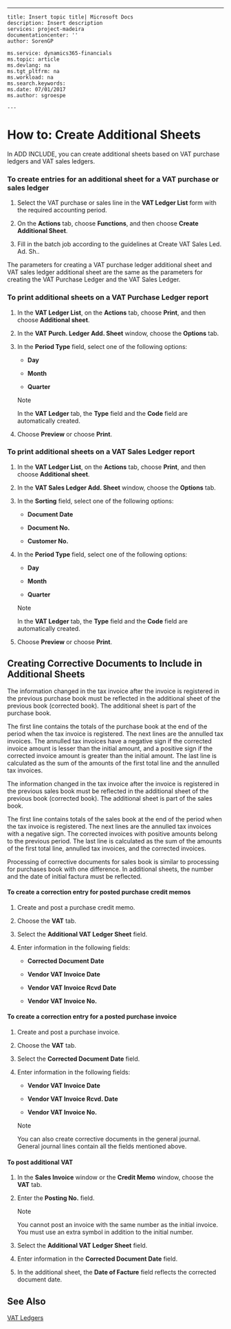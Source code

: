 ---
    title: Insert topic title| Microsoft Docs
    description: Insert description
    services: project-madeira
    documentationcenter: ''
    author: SorenGP

    ms.service: dynamics365-financials
    ms.topic: article
    ms.devlang: na
    ms.tgt_pltfrm: na
    ms.workload: na
    ms.search.keywords:
    ms.date: 07/01/2017
    ms.author: sgroespe

    ---
# How to: Create Additional Sheets
In ADD INCLUDE<!--[!INCLUDE[navnow](../../includes/navnow_md.md)]-->, you can create additional sheets based on VAT purchase ledgers and VAT sales ledgers.  
  
### To create entries for an additional sheet for a VAT purchase or sales ledger  
  
1.  Select the VAT purchase or sales line in the **VAT Ledger List** form with the required accounting period.  
  
2.  On the **Actions** tab, choose **Functions**, and then choose **Create Additional Sheet**.  
  
3.  Fill in the batch job according to the guidelines at Create VAT Sales Led. Ad. Sh..  
  
 The parameters for creating a VAT purchase ledger additional sheet and VAT sales ledger additional sheet are the same as the parameters for creating the VAT Purchase Ledger and the VAT Sales Ledger.  
  
### To print additional sheets on a VAT Purchase Ledger report  
  
1.  In the **VAT Ledger List**, on the **Actions** tab, choose **Print**, and then choose **Additional sheet**.  
  
2.  In the **VAT Purch. Ledger Add. Sheet** window, choose the **Options** tab.  
  
3.  In the **Period Type** field, select one of the following options:  
  
    -   **Day**  
  
    -   **Month**  
  
    -   **Quarter**  
  
    > [!NOTE]  
    >  In the **VAT Ledger** tab, the **Type** field and the **Code** field are automatically created.  
  
4.  Choose **Preview** or choose **Print**.  
  
### To print additional sheets on a VAT Sales Ledger report  
  
1.  In the **VAT Ledger List**, on the **Actions** tab, choose **Print**, and then choose **Additional sheet**.  
  
2.  In the **VAT Sales Ledger Add. Sheet** window, choose the **Options** tab.  
  
3.  In the **Sorting** field, select one of the following options:  
  
    -   **Document Date**  
  
    -   **Document No.**  
  
    -   **Customer No.**  
  
4.  In the **Period Type** field, select one of the following options:  
  
    -   **Day**  
  
    -   **Month**  
  
    -   **Quarter**  
  
    > [!NOTE]  
    >  In the **VAT Ledger** tab, the **Type** field and the **Code** field are automatically created.  
  
5.  Choose **Preview** or choose **Print**.  
  
## Creating Corrective Documents to Include in Additional Sheets  
 The information changed in the tax invoice after the invoice is registered in the previous purchase book must be reflected in the additional sheet of the previous book \(corrected book\). The additional sheet is part of the purchase book.  
  
 The first line contains the totals of the purchase book at the end of the period when the tax invoice is registered. The next lines are the annulled tax invoices. The annulled tax invoices have a negative sign if the corrected invoice amount is lesser than the initial amount, and a positive sign if the corrected invoice amount is greater than the initial amount. The last line is calculated as the sum of the amounts of the first total line and the annulled tax invoices.  
  
 The information changed in the tax invoice after the invoice is registered in the previous sales book must be reflected in the additional sheet of the previous book \(corrected book\). The additional sheet is part of the sales book.  
  
 The first line contains totals of the sales book at the end of the period when the tax invoice is registered. The next lines are the annulled tax invoices with a negative sign. The corrected invoices with positive amounts belong to the previous period. The last line is calculated as the sum of the amounts of the first total line, annulled tax invoices, and the corrected invoices.  
  
 Processing of corrective documents for sales book is similar to processing for purchases book with one difference. In additional sheets, the number and the date of initial factura must be reflected.  
  
#### To create a correction entry for posted purchase credit memos  
  
1.  Create and post a purchase credit memo.  
  
2.  Choose the **VAT** tab.  
  
3.  Select the **Additional VAT Ledger Sheet** field.  
  
4.  Enter information in the following fields:  
  
    -   **Corrected Document Date**  
  
    -   **Vendor VAT Invoice Date**  
  
    -   **Vendor VAT Invoice Rcvd Date**  
  
    -   **Vendor VAT Invoice No.**  
  
#### To create a correction entry for a posted purchase invoice  
  
1.  Create and post a purchase invoice.  
  
2.  Choose the **VAT** tab.  
  
3.  Select the **Corrected Document Date** field.  
  
4.  Enter information in the following fields:  
  
    -   **Vendor VAT Invoice Date**  
  
    -   **Vendor VAT Invoice Rcvd. Date**  
  
    -   **Vendor VAT Invoice No.**  
  
    > [!NOTE]  
    >  You can also create corrective documents in the general journal. General journal lines contain all the fields mentioned above.  
  
#### To post additional VAT  
  
1.  In the **Sales Invoice** window or the **Credit Memo** window, choose the **VAT** tab.  
  
2.  Enter the **Posting No.** field.  
  
    > [!NOTE]  
    >  You cannot post an invoice with the same number as the initial invoice. You must use an extra symbol in addition to the initial number.  
  
3.  Select the **Additional VAT Ledger Sheet** field.  
  
4.  Enter information in the **Corrected Document Date** field.  
  
5.  In the additional sheet, the **Date of Facture** field reflects the corrected document date.  
  
## See Also  
 [VAT Ledgers](../FullExperience/vat-ledgers.md)